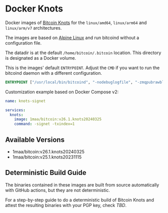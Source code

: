 # Docker Knots

Docker images of [Bitcoin Knots](https://bitcoinknots.org/) for the `linux/amd64`, `linux/arm64` and `linux/arm/v7` architectures.

The images are based on [Alpine Linux](https://alpinelinux.org/) and run bitcoind without a configuration file.

The datadir is at the default `/home/bitcoin/.bitcoin` location.
This directory is designated as a Docker volume.

This is the images' default `ENTRYPOINT`.
Adjust the `CMD` if you want to run the bitcoind daemon with a different configuration.

```dockerfile
ENTRYPOINT ["/usr/local/bin/bitcoind", "-nodebuglogfile", "-zmqpubrawblock=tcp://0.0.0.0:28332", "-zmqpubrawtx=tcp://0.0.0.0:28333"]
```

Customization example based on Docker Compose v2:

```yaml
name: knots-signet

services:
  knots:
    image: 1maa/bitcoin:v26.1.knots20240325
    command: -signet -txindex=1
```


## Available Versions

* 1maa/bitcoin:v26.1.knots20240325
* 1maa/bitcoin:v25.1.knots20231115


## Deterministic Build Guide

The binaries contained in these images are built from source automatically with GitHub actions, but they are not deterministic.

For a step-by-step guide to do a deterministic build of Bitcoin Knots and attest the resulting binaries with your PGP key, check *TBD*.
